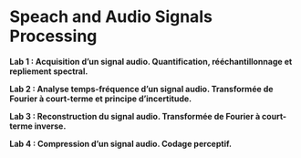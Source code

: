 # Speach and Audio Signals Processing


**Lab 1 : Acquisition d’un signal audio. Quantification, rééchantillonnage et repliement spectral.**

**Lab 2 : Analyse temps-fréquence d’un signal audio. Transformée de Fourier à court-terme et principe d’incertitude.**

**Lab 3 : Reconstruction du signal audio. Transformée de Fourier à court-terme inverse.**

**Lab 4 : Compression d’un signal audio. Codage perceptif.**
